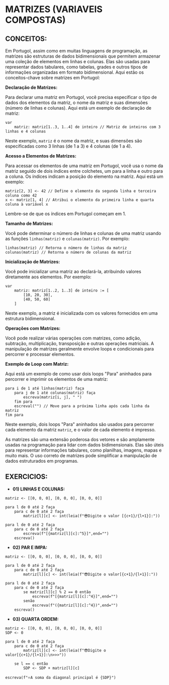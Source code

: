 # MATRIZES (VARIAVEIS COMPOSTAS)
## CONCEITOS:
Em Portugol, assim como em muitas linguagens de programação, as matrizes são estruturas de dados bidimensionais que permitem armazenar uma coleção de elementos em linhas e colunas. Elas são usadas para representar dados tabulares, como tabelas, grades e outros tipos de informações organizadas em formato bidimensional. Aqui estão os conceitos-chave sobre matrizes em Portugol:

**Declaração de Matrizes:**

Para declarar uma matriz em Portugol, você precisa especificar o tipo de dados dos elementos da matriz, o nome da matriz e suas dimensões (número de linhas e colunas). Aqui está um exemplo de declaração de matriz:

```portugol
var
    matriz: matriz[1..3, 1..4] de inteiro // Matriz de inteiros com 3 linhas e 4 colunas
```

Neste exemplo, `matriz` é o nome da matriz, e suas dimensões são especificadas como 3 linhas (de 1 a 3) e 4 colunas (de 1 a 4).

**Acesso a Elementos de Matrizes:**

Para acessar os elementos de uma matriz em Portugol, você usa o nome da matriz seguido de dois índices entre colchetes, um para a linha e outro para a coluna. Os índices indicam a posição do elemento na matriz. Aqui está um exemplo:

```portugol
matriz[2, 3] <- 42 // Define o elemento da segunda linha e terceira coluna como 42
x <- matriz[1, 4] // Atribui o elemento da primeira linha e quarta coluna à variável x
```

Lembre-se de que os índices em Portugol começam em 1.

**Tamanho de Matrizes:**

Você pode determinar o número de linhas e colunas de uma matriz usando as funções `linhas(matriz)` e `colunas(matriz)`. Por exemplo:

```portugol
linhas(matriz) // Retorna o número de linhas da matriz
colunas(matriz) // Retorna o número de colunas da matriz
```

**Inicialização de Matrizes:**

Você pode inicializar uma matriz ao declará-la, atribuindo valores diretamente aos elementos. Por exemplo:

```portugol
var
    matriz: matriz[1..2, 1..3] de inteiro := [
        [10, 20, 30],
        [40, 50, 60]
    ]
```

Neste exemplo, a matriz é inicializada com os valores fornecidos em uma estrutura bidimensional.

**Operações com Matrizes:**

Você pode realizar várias operações com matrizes, como adição, subtração, multiplicação, transposição e outras operações matriciais. A manipulação de matrizes geralmente envolve loops e condicionais para percorrer e processar elementos.

**Exemplo de Loop com Matriz:**

Aqui está um exemplo de como usar dois loops "Para" aninhados para percorrer e imprimir os elementos de uma matriz:

```portugol
para i de 1 até linhas(matriz) faça
    para j de 1 até colunas(matriz) faça
        escreva(matriz[i, j], " ")
    fim para
    escreval("") // Move para a próxima linha após cada linha da matriz
fim para
```

Neste exemplo, dois loops "Para" aninhados são usados para percorrer cada elemento da matriz `matriz`, e o valor de cada elemento é impresso.

As matrizes são uma extensão poderosa dos vetores e são amplamente usadas na programação para lidar com dados bidimensionais. Elas são úteis para representar informações tabulares, como planilhas, imagens, mapas e muito mais. O uso correto de matrizes pode simplificar a manipulação de dados estruturados em programas.

## EXERCICIOS:
* **01) LINHAS E COLUNAS:**
```portugol
matriz <- [[0, 0, 0], [0, 0, 0], [0, 0, 0]]

para l de 0 até 2 faça
    para c de 0 até 2 faça
        matriz[l][c] <- int(leia(f"😎Digite o valor [{c+1}/{l+1}]:"))
        
para l de 0 até 2 faça
    para c de 0 até 2 faça
        escreva(f"[{matriz[l][c]:^5}]",end="")
    escreva()
```

* **02) PAR E IMPA:**
```portugol
matriz <- [[0, 0, 0], [0, 0, 0], [0, 0, 0]]

para l de 0 até 2 faça
    para c de 0 até 2 faça
        matriz[l][c] <- int(leia(f"😎Digite o valor[{c+1}/{l+1}]:"))
        
para l de 0 até 2 faça
    para c de 0 até 2 faça
        se matriz[l][c] % 2 == 0 então
            escreva(f"[{matriz[l][c]:^4}]",end="")
        senão
            escreva(f"({matriz[l][c]:^4})",end="")
    escreva()
```

* **03) QUARTA ORDEM:**
```portugol
matriz <- [[0, 0, 0], [0, 0, 0], [0, 0, 0]]
SDP <- 0

para l de 0 até 2 faça
    para c de 0 até 2 faça
        matriz[l][c] <- int(leia(f"😎Digite o valor[{c+1}/{l+1}]:\n>>>"))
        
    se l == c então
        SDP <- SDP + matriz[l][c]
        
escreva(f"⭐A soma da diagonal principal é {SDP}")
```